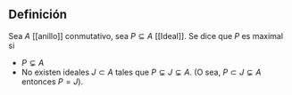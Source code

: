 
## Definición
Sea $A$ [[anillo]] conmutativo, sea $P\subseteq A$ [[Ideal]]. Se dice que $P$ es maximal si 
- $P \subsetneq A$
- No existen ideales $J \subset A$ tales que $P \subsetneq J \subsetneq A$. (O sea, $P \subset J \subsetneq A$ entonces $P=J$).
